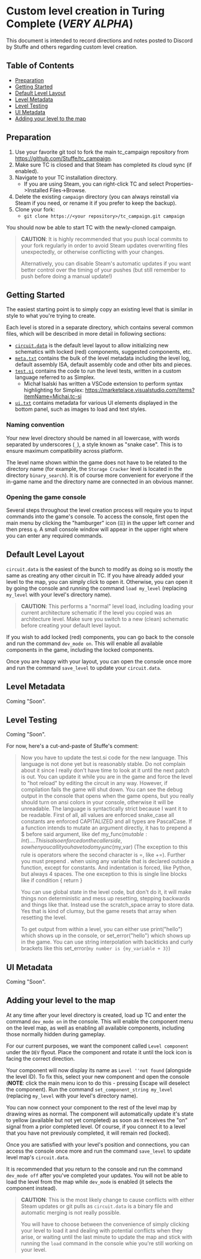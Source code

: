 # Custom level creation in Turing Complete (*VERY ALPHA*)

This document is intended to record directions and notes posted to Discord by Stuffe and others regarding custom level creation.

## Table of Contents

- [Preparation](#preparation)
- [Getting Started](#getting-started)
- [Default Level Layout](#default-level-layout)
- [Level Metadata](#level-metadata)
- [Level Testing](#level-testing)
- [UI Metadata](#ui-metadata)
- [Adding your level to the map](#adding-your-level-to-the-map)

## Preparation

1. Use your favorite git tool to fork the main tc_campaign repository from https://github.com/Stuffe/tc_campaign.
2. Make sure TC is closed and that Steam has completed its cloud sync (if enabled).
3. Navigate to your TC installation directory.
    - If you are using Steam, you can right-click TC and select Properties->Installed Files->Browse.
4. Delete the existing `campaign` directory (you can always reinstall via Steam if you need, or rename it if you prefer to keep the backup).
5. Clone your fork:
    - `git clone https://<your repository>/tc_campaign.git campaign`

You should now be able to start TC with the newly-cloned campaign.

> **CAUTION**: It is highly recommended that you push local commits to your fork regularly in order to avoid Steam updates overwriting files unexpectedly, or otherwise conflicting with your changes.
>
> Alternatively, you can disable Steam's automatic updates if you want better control over the timing of your pushes (but still remember to push before doing a manual update!)

## Getting Started

The easiest starting point is to simply copy an existing level that is similar in style to what you're trying to create.

Each level is stored in a separate directory, which contains several common files, which will be described in more detail in following sections:
- [`circuit.data`](#default-level-layout) is the default level layout to allow initializing new schematics with locked (red) components, suggested components, etc.
- [`meta.txt`](#level-metadata) contains the bulk of the level metadata including the level log, default assembly ISA, default assembly code and other bits and pieces.
- [`test.si`](#test-code) contains the code to run the level tests, written in a custom language referred to as Simplex.
    - Michał Isalski has written a VSCode extension to perform syntax highlighting for Simplex: https://marketplace.visualstudio.com/items?itemName=Michai.tc-si
- [`ui.txt`](#ui-metadata) contains metadata for various UI elements displayed in the bottom panel, such as images to load and text styles.

### Naming convention

Your new level directory should be named in all lowercase, with words separated by underscores (`_`), a style known as "snake case".  This is to ensure maximum compatibility across platform.

The level name shown within the game does not have to be related to the directory name (for example, the `Storage Cracker` level is located in the directory `binary_search`).  It is of course more convenient for everyone if the in-game name and the directory name are connected in an obvious manner.

### Opening the game console

Several steps throughout the level creation process will require you to input commands into the game's console.  To access the console, first open the main menu by clicking the "hamburger" icon (`☰`) in the upper left corner and then press `q`.  A small console window will appear in the upper right where you can enter any required commands.

## Default Level Layout

`circuit.data` is the easiest of the bunch to modify as doing so is mostly the same as creating any other circuit in TC.  If you have already added your level to the map, you can simply click to open it.  Otherwise, you can open it by going the console and running the command `load my_level` (replacing `my_level` with your level's directory name).

> **CAUTION**: This performs a "normal" level load, including loading your current architecture schematic if the level you copied was an architecture level.  Make sure you switch to a new (clean) schematic before creating your default level layout.

If you wish to add locked (red) components, you can go back to the console and run the command `dev_mode on`.  This will enable all available components in the game, including the locked components.

Once you are happy with your layout, you can open the console once more and run the command `save_level` to update your `circuit.data`.

## Level Metadata

Coming "Soon".

## Level Testing

Coming "Soon".

For now, here's a cut-and-paste of Stuffe's comment:

>Now you have to update the test.si code for the new language. This language is not done yet but is reasonably stable. Do not complain about it since I really don't have time to look at it until the next patch is out. You can update it while you are in the game and force the level to "hot reload" by editing the circuit in any way. However, if compilation fails the game will shut down. You can see the debug output in the console that opens when the game opens, but you really should turn on ansi colors in your console, otherwise it will be unreadable. The language is syntactically strict because I want it to be readable. First of all, all values are enforced snake_case all constants are enforced CAPITALIZED and all types are PascalCase. If a function intends to mutate an argument directly, it has to prepend a $ before said argument, like def my_func($mutable: Int) { ... }. This is also enforced on the caller side, so when you call it you have to do my_func($my_var) (The exception to this rule is operators where the second character is =, like +=). Further you must prepend . when using any variable that is declared outside a function, except for constants. And indentation is forced, like Python, but always 4 spaces. The one exception to this is single line blocks like if condition { return }
>
>You can use global state in the level code, but don't do it, it will make things non deterministic and mess up resetting, stepping backwards and things like that. Instead use the scratch_space array to store data. Yes that is kind of clumsy, but the game resets that array when resetting the level.
>
>To get output from within a level, you can either use print("hello") which shows up in the console, or set_error("hello") which shows up in the game. You can use string interpolation with backticks and curly brackets like this 
set_error(`my number is {my_variable + 3}`)

## UI Metadata

Coming "Soon".

## Adding your level to the map

At any time after your level directory is created, load up TC and enter the command `dev_mode on` in the console.  This will enable the component menu on the level map, as well as enabling all available components, including those normally hidden during gameplay.

For our current purposes, we want the component called `Level component` under the `DEV` flyout.  Place the component and rotate it until the lock icon is facing the correct direction.

Your component will now display its name as `Level ''not found` (alongside the level ID).  To fix this, select your new component and open the console (**NOTE**: click the main menu icon to do this - pressing Escape will deselect the component).  Run the command `set_component_string my_level` (replacing `my_level` with your level's directory name).

You can now connect your component to the rest of the level map by drawing wires as normal.  The component will automatically update it's state to yellow (available but not yet completed) as soon as it receives the "on" signal from a prior completed level.  Of course, if you connect it to a level that you have not previously completed, it will remain red (locked).

Once you are satisfied with your level's position and connections, you can access the console once more and run the command `save_level` to update level map's `circuit.data`.

It is recommended that you return to the console and run the command `dev_mode off` after you've completed your updates.  You will not be able to load the level from the map while `dev_mode` is enabled (it selects the component instead).

> **CAUTION**: This is the most likely change to cause conflicts with either Steam updates or git pulls as `circuit.data` is a binary file and automatic merging is not really possible.
>
> You will have to choose between the convenience of simply clicking your level to load it and dealing with potential conflicts when they arise, or waiting until the last minute to update the map and stick with running the `load` command in the console whie you're still working on your level.
